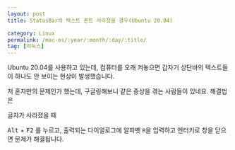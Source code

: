 ```yaml
---
layout: post
title: StatusBar의 텍스트 폰트 사라졌을 경우(Ubuntu 20.04)

category: Linux
permalink: /mac-os/:year/:month/:day/:title/
tag: [리눅스]
---
```

Ubuntu 20.04를 사용하고 있는데, 컴퓨터를 오래 켜놓으면 갑자기 상단바의 텍스트들이 하나도 안 보이는 현상이 발생했습니다.

저 혼자만의 문제인가 했는데, 구글링해보니 같은 증상을 겪는 사람들이 있네요. 해결법은

글자가 사라졌을 때

<kbd>Alt</kbd> + <kbd>F2</kbd> 를 누르고, 출력되는 다이얼로그에 알파벳 `R`을 입력하고 엔터키로 창을 닫으면 문제가 해결됩니다.